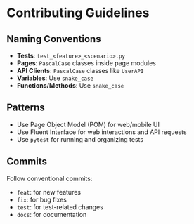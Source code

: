 # Contributing Guidelines

## Naming Conventions
- **Tests**: `test_<feature>_<scenario>.py`
- **Pages**: `PascalCase` classes inside page modules
- **API Clients**: `PascalCase` classes like `UserAPI`
- **Variables**: Use `snake_case`
- **Functions/Methods**: Use `snake_case`

## Patterns
- Use Page Object Model (POM) for web/mobile UI
- Use Fluent Interface for web interactions and API requests
- Use `pytest` for running and organizing tests

## Commits
Follow conventional commits:
- `feat`: for new features
- `fix`: for bug fixes
- `test`: for test-related changes
- `docs`: for documentation